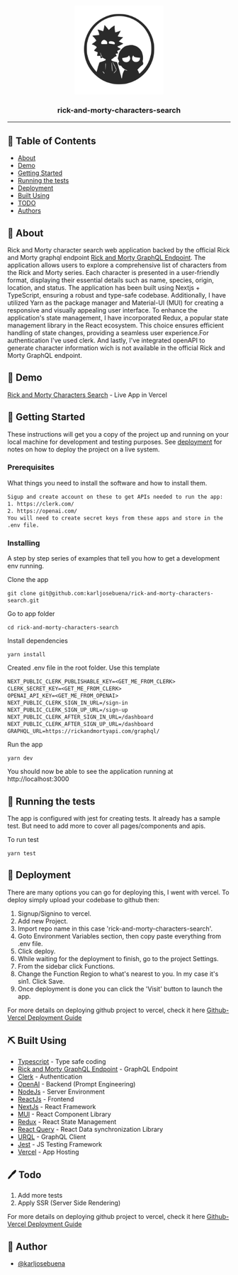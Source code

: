 <p align="center">
  <a href="" rel="noopener">
 <img width=200px height=200px src="public/images/render0001.png" alt="Project logo"></a>
</p>

<h3 align="center">rick-and-morty-characters-search</h3>

---

## 📝 Table of Contents

- [About](#about)
- [Demo](#demo)
- [Getting Started](#getting_started)
- [Running the tests](#tests)
- [Deployment](#deployment)
- [Built Using](#built_using)
- [TODO](#todo)
- [Authors](#authors)

## 🧐 About <a name = "about"></a>

Rick and Morty character search web application backed by the official Rick and Morty graphql endpoint [Rick and Morty GraphQL Endpoint](https://rickandmortyapi.com/graphql). The application allows users to explore a comprehensive list of characters from the Rick and Morty series. Each character is presented in a user-friendly format, displaying their essential details such as name, species, origin, location, and status. The application has been built using Nextjs + TypeScript, ensuring a robust and type-safe codebase. Additionally, I have utilized Yarn as the package manager and Material-UI (MUI) for creating a responsive and visually appealing user interface. To enhance the application's state management, I have incorporated Redux, a popular state management library in the React ecosystem. This choice ensures efficient handling of state changes, providing a seamless user experience.For authentication I've used clerk. And lastly, I've integrated openAPI to generate character information wich is not available in the official Rick and Morty GraphQL endpoint.

## 🌟 Demo <a name = "demo"></a>

[Rick and Morty Characters Search](https://rick-and-morty-characters-search.vercel.app/) - Live App in Vercel

## 🏁 Getting Started <a name = "getting_started"></a>

These instructions will get you a copy of the project up and running on your local machine for development and testing purposes. See [deployment](#deployment) for notes on how to deploy the project on a live system.

### Prerequisites

What things you need to install the software and how to install them.

```
Sigup and create account on these to get APIs needed to run the app:
1. https://clerk.com/
2. https://openai.com/
You will need to create secret keys from these apps and store in the .env file.
```

### Installing

A step by step series of examples that tell you how to get a development env running.

Clone the app

```
git clone git@github.com:karljosebuena/rick-and-morty-characters-search.git
```

Go to app folder

```
cd rick-and-morty-characters-search
```

Install dependencies

```
yarn install
```

Created .env file in the root folder. Use this template

```
NEXT_PUBLIC_CLERK_PUBLISHABLE_KEY=<GET_ME_FROM_CLERK>
CLERK_SECRET_KEY=<GET_ME_FROM_CLERK>
OPENAI_API_KEY=<GET_ME_FROM_OPENAI>
NEXT_PUBLIC_CLERK_SIGN_IN_URL=/sign-in
NEXT_PUBLIC_CLERK_SIGN_UP_URL=/sign-up
NEXT_PUBLIC_CLERK_AFTER_SIGN_IN_URL=/dashboard
NEXT_PUBLIC_CLERK_AFTER_SIGN_UP_URL=/dashboard
GRAPHQL_URL=https://rickandmortyapi.com/graphql/
```

Run the app

```
yarn dev
```

You should now be able to see the application running at http://localhost:3000

## 🔧 Running the tests <a name = "tests"></a>

The app is configured with jest for creating tests. It already has a sample test. But need to add more to cover all pages/components and apis.

To run test

```
yarn test
```

## 🚀 Deployment <a name = "deployment"></a>

There are many options you can go for deploying this, I went with vercel.
To deploy simply upload your codebase to github then:

1. Signup/Signino to vercel.
2. Add new Project.
3. Import repo name in this case 'rick-and-morty-characters-search'.
4. Goto Environment Variables section, then copy paste everything from .env file.
5. Click deploy.
6. While waiting for the deployment to finish, go to the project Settings.
7. From the sidebar click Functions.
8. Change the Function Region to what's nearest to you. In my case it's sin1. Click Save.
9. Once deployment is done you can click the 'Visit' button to launch the app.

For more details on deploying github project to vercel, check it here [Github-Vercel Deployment Guide](https://vercel.com/docs/deployments/git#deploying-a-git-repository)

## ⛏️ Built Using <a name = "built_using"></a>

- [Typescript](https://www.typescriptlang.org/) - Type safe coding
- [Rick and Morty GraphQL Endpoint](https://rickandmortyapi.com/graphql) - GraphQL Endpoint
- [Clerk](https://clerk.com/) - Authentication
- [OpenAI](https://openai.com/) - Backend (Prompt Engineering)
- [NodeJs](https://nodejs.org/en/) - Server Environment
- [ReactJs](https://react.dev/) - Frontend
- [NextJs](https://nextjs.org//) - React Framework
- [MUI](https://mui.com/) - React Component Library
- [Redux](https://react-redux.js.org/) - React State Management
- [React Query](https://tanstack.com/query/v4/docs/react/overview) - React Data synchronization Library
- [URQL](https://formidable.com/open-source/urql/docs/basics/react-preact/) - GraphQL Client
- [Jest](https://jestjs.io/) - JS Testing Framework
- [Vercel](https://vercel.com/) - App Hosting

## 🖊️ Todo <a name = "todo"></a>

1. Add more tests
2. Apply SSR (Server Side Rendering)

For more details on deploying github project to vercel, check it here [Github-Vercel Deployment Guide](https://vercel.com/docs/deployments/git#deploying-a-git-repository)

## 👨 Author <a name = "authors"></a>

- [@karljosebuena](https://github.com/karljosebuena)
